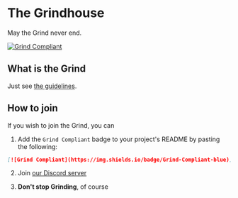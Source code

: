 # The Grindhouse

May the Grind never end.

[![Grind Compliant](https://img.shields.io/badge/Grind-Compliant-blue)](https://github.com/The-Grindhouse/guidelines)

## What is the Grind

Just see [the guidelines](https://github/The-Grindhouse/guidelines).

## How to join

If you wish to join the Grind, you can

1. Add the `Grind Compliant` badge to your project's README by pasting the following:
```markdown
[![Grind Compliant](https://img.shields.io/badge/Grind-Compliant-blue)](https://github.com/The-Grindhouse/guidelines)
```
2. Join [our Discord server](https://discord.com/invite/vdUh3KTBPX)

3. **Don't stop Grinding**, of course
